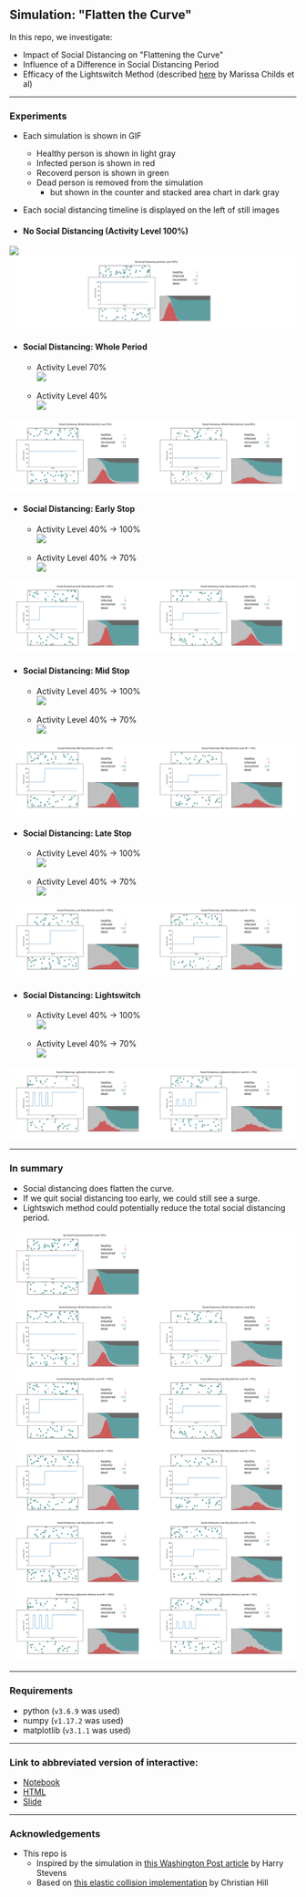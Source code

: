 ## Simulation: "Flatten the Curve"  
In this repo, we investigate:
- Impact of Social Distancing on "Flattening the Curve"  
- Influence of a Difference in Social Distancing Period  
- Efficacy of the Lightswitch Method (described [here](https://covid-measures.github.io/) by Marissa Childs et al)  
  
---  

### Experiments
  
- Each simulation is shown in GIF  
    - Healthy person is shown in light gray  
    - Infected person is shown in red  
    - Recoverd person is shown in green  
    - Dead person is removed from the simulation  
        - but shown in the counter and stacked area chart in dark gray  

- Each social distancing timeline is displayed on the left of still images  
  
- #### No Social Distancing (Activity Level 100%)  
![](simulations/flattenthecurve_100.gif)  
![](concats/concat_overlayed_nosocialdistancing.png)  

- #### Social Distancing: Whole Period  

    - Activity Level 70%  
![](simulations/flattenthecurve_70.gif)  

    - Activity Level 40%  
![](simulations/flattenthecurve_40.gif)  

![](concats/concat_overlayed_wholeperiod.png)  

- #### Social Distancing: Early Stop  

    - Activity Level 40% -> 100%  
![](simulations/flattenthecurve_stop_shortterm.gif)  

    - Activity Level 40% -> 70%  
![](simulations/flattenthecurve_stop_shortterm70.gif)  

![](concats/concat_overlayed_stop_shortterm.png)  

- #### Social Distancing: Mid Stop  

    - Activity Level 40% -> 100%  
![](simulations/flattenthecurve_stop_midterm.gif)  

    - Activity Level 40% -> 70%  
![](simulations/flattenthecurve_stop_midterm70.gif)  

![](concats/concat_overlayed_stop_midterm.png)  

- #### Social Distancing: Late Stop  

    - Activity Level 40% -> 100%  
![](simulations/flattenthecurve_stop_longterm.gif)  

    - Activity Level 40% -> 70%  
![](simulations/flattenthecurve_stop_longterm70.gif)  

![](concats/concat_overlayed_stop_longterm.png)  

- #### Social Distancing: Lightswitch  

    - Activity Level 40% -> 100%  
![](simulations/flattenthecurve_lightswitch.gif)  

    - Activity Level 40% -> 70%  
![](simulations/flattenthecurve_lightswitch70.gif)  

![](concats/concat_overlayed_lightswitch.png)  

---

### In summary  

- Social distancing does flatten the curve.  
- If we quit social distancing too early, we could still see a surge.  
- Lightswich method could potentially reduce the total social distancing period.  

![](concats/concat_overlayed_all.png)  
  
---  
  
### Requirements  
- python (`v3.6.9` was used)  
- numpy (`v1.17.2` was used)  
- matplotlib (`v3.1.1` was used)  
  
---  
  
### Link to abbreviated version of interactive:  
- [Notebook](https://nbviewer.jupyter.org/github/rikiyay/covid19/blob/master/notebook/flatten_the_curve.ipynb?flush_cache=true)  
- [HTML](https://htmlpreview.github.io/?https://github.com/rikiyay/covid19/blob/master/notebook/flatten_the_curve.html)  
- [Slide](https://htmlpreview.github.io/?https://github.com/rikiyay/covid19/blob/master/notebook/flatten_the_curve.slides.html)  
  
---  
  
### Acknowledgements  
- This repo is  
    - Inspired by the simulation in [this Washington Post article](https://www.washingtonpost.com/graphics/2020/world/corona-simulator/) by Harry Stevens  
    - Based on [this elastic collision implementation](https://github.com/xnx/collision) by Christian Hill  